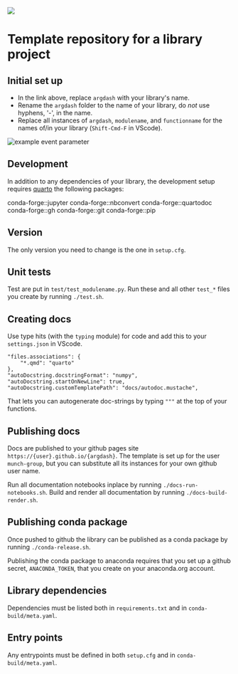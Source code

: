 
![](https://github.com/munch-group/argdash/actions/workflows/quarto-publish.yml/badge.svg?event=push)

# Template repository for a library project

## Initial set up

- In the link above, replace `argdash` with your library's name.
- Rename the `argdash` folder to the name of your library, do *not* use hyphens, '-', in the name. 
- Replace all instances of `argdash`, `modulename`, and `functionname` for the names of/in your library (`Shift-Cmd-F` in VScode). 

![example event parameter](https://github.com/munch-group/argdash/actions/workflows/quarto-publish.yml/badge.svg?event=push)

## Development

In addition to any dependencies of your library, the development setup requires [quarto](https://quarto.org) the following packages:

conda-forge::jupyter
conda-forge::nbconvert
conda-forge::quartodoc 
conda-forge::gh
conda-forge::git
conda-forge::pip

## Version

The only version you need to change is the one in `setup.cfg`.

## Unit tests

Test are put in `test/test_modulename.py`. Run these and all other `test_*` files you create by running `./test.sh`.

## Creating docs

Use type hits (with the `typing` module) for code and add this to your `settings.json` in VScode.

```
"files.associations": {
    "*.qmd": "quarto"
},
"autoDocstring.docstringFormat": "numpy",
"autoDocstring.startOnNewLine": true,
"autoDocstring.customTemplatePath": "docs/autodoc.mustache",
```

That lets you can autogenerate doc-strings by typing `"""` at the top of your functions.

## Publishing docs

Docs are published to your github pages site `https://{user}.github.io/{argdash}`. The template is set up for the user `munch-group`, but you can substitute all its instances for your own github user name.

Run all documentation notebooks inplace by running `./docs-run-notebooks.sh`. Build and render all documentation by running `./docs-build-render.sh`.

## Publishing conda package

Once pushed to github the library can be published as a conda package by running `./conda-release.sh`.

Publishing the conda package to anaconda requires that you set up a github secret, `ANACONDA_TOKEN`, that you create on your anaconda.org account.

## Library dependencies

Dependencies must be listed both in `requirements.txt` and in `conda-build/meta.yaml`.

## Entry points

Any entrypoints must be defined in both `setup.cfg` and in `conda-build/meta.yaml`.